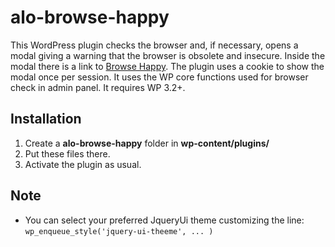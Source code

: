 alo-browse-happy
================

This WordPress plugin checks the browser and, if necessary, opens a modal giving a warning that the browser is obsolete and insecure.
Inside the modal there is a link to [Browse Happy](http://browsehappy.com/).
The plugin uses a cookie to show the modal once per session.
It uses the WP core functions used for browser check in admin panel. It requires WP 3.2+.

## Installation
1. Create a **alo-browse-happy** folder in **wp-content/plugins/**
2. Put these files there.
3. Activate the plugin as usual.


## Note
* You can select your preferred JqueryUi theme customizing the line: `wp_enqueue_style('jquery-ui-theeme', ... )`
